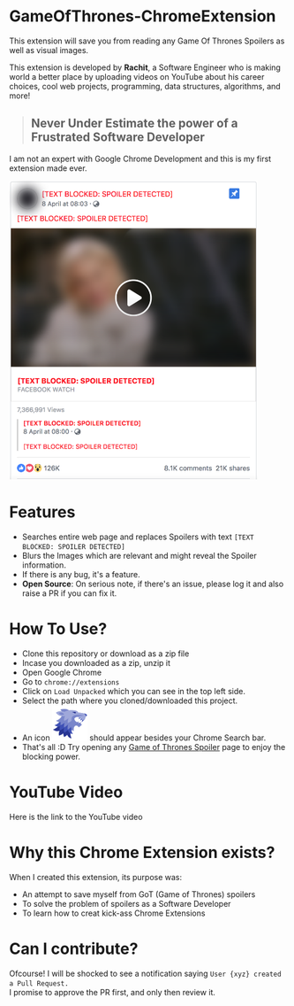 # GameOfThrones-ChromeExtension

This extension will save you from reading any Game Of Thrones Spoilers as well as visual images. <br/>

This extension is developed by **Rachit**, a Software Engineer who is making world a better place by uploading videos on YouTube about his career choices, cool web projects, programming, data structures, algorithms, and more!  <br/>

> ## Never Under Estimate the power of a Frustrated Software Developer

I am not an expert with Google Chrome Development and this is my first extension made ever. 

<img src="how-it-works.png" alt="drawing" width="450"/> 

# Features
- Searches entire web page and replaces Spoilers with text `[TEXT BLOCKED: SPOILER DETECTED]`
- Blurs the Images which are relevant and might reveal the Spoiler information.
- If there is any bug, it's a feature. 
- **Open Source**: On serious note, if there's an issue, please log it and also raise a PR if you can fix it.

# How To Use?
- Clone this repository or download as a zip file
- Incase you downloaded as a zip, unzip it
- Open Google Chrome
- Go to `chrome://extensions`
- Click on `Load Unpacked` which you can see in the top left side.
- Select the path where you cloned/downloaded this project.
- An icon <img src="icon-stark.png" alt="drawing" width="64"/> should appear besides your Chrome Search bar.
- That's all :D Try opening any [Game of Thrones Spoiler](https://www.google.com/search?ei=ubSxXMO5HY7Y0wKQ8J-ICQ&q=game+of+thrones+spoilers+list&oq=game+of+thrones+spoilers+list&gs_l=psy-ab.3...1044.1447..1643...0.0..0.175.802.0j5......0....1..gws-wiz.dqbPZYkKiHY) page to enjoy the blocking power.

# YouTube Video
Here is the link to the YouTube video

# Why this Chrome Extension exists?
When I created this extension, its purpose was: 
- An attempt to save myself from GoT (Game of Thrones) spoilers 
- To solve the problem of spoilers as a Software Developer
- To learn how to creat kick-ass Chrome Extensions

# Can I contribute?
Ofcourse! I will be shocked to see a notification saying `User {xyz} created a Pull Request.` <br/>
I promise to approve the PR first, and only then review it.

